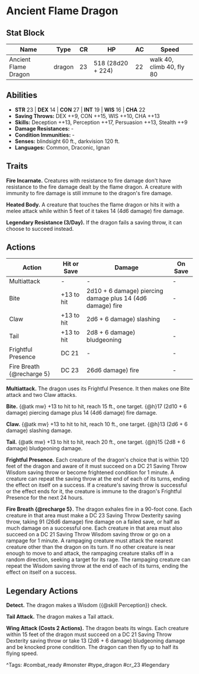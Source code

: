 # Ancient Flame Dragon

## Stat Block

| Name | Type | CR | HP | AC | Speed |
|------|------|----|----|----|-------|
| Ancient Flame Dragon | dragon | 23 | 518 (28d20 + 224) | 22 | walk 40, climb 40, fly 80 |

## Abilities

- **STR** 23 | **DEX** 14 | **CON** 27 | **INT** 19 | **WIS** 16 | **CHA** 22
- **Saving Throws:** DEX ++9, CON ++15, WIS ++10, CHA ++13  
- **Skills:** Deception ++13, Perception ++17, Persuasion ++13, Stealth ++9  
- **Damage Resistances:** -  
- **Condition Immunities:** -  
- **Senses:** blindsight 60 ft., darkvision 120 ft.  
- **Languages:** Common, Draconic, Ignan

## Traits

**Fire Incarnate.** Creatures with resistance to fire damage don't have resistance to the fire damage dealt by the flame dragon. A creature with immunity to fire damage is still immune to the dragon's fire damage.

**Heated Body.** A creature that touches the flame dragon or hits it with a melee attack while within 5 feet of it takes 14 (4d6 damage) fire damage.

**Legendary Resistance (3/Day).** If the dragon fails a saving throw, it can choose to succeed instead.


## Actions

| Action | Hit or Save | Damage | On Save |
|--------|--------------|--------|----------|
| Multiattack | - | - | - |
| Bite | +13 to hit | 2d10 + 6 damage) piercing damage plus 14 (4d6 damage) fire | - |
| Claw | +13 to hit | 2d6 + 6 damage) slashing | - |
| Tail | +13 to hit | 2d8 + 6 damage) bludgeoning | - |
| Frightful Presence | DC 21 | - | - |
| Fire Breath {@recharge 5} | DC 23 | 26d6 damage) fire | - |

**Multiattack.** The dragon uses its Frightful Presence. It then makes one Bite attack and two Claw attacks.

**Bite.** {@atk mw} +13 to hit to hit, reach 15 ft., one target. {@h}17 (2d10 + 6 damage) piercing damage plus 14 (4d6 damage) fire damage.

**Claw.** {@atk mw} +13 to hit to hit, reach 10 ft., one target. {@h}13 (2d6 + 6 damage) slashing damage.

**Tail.** {@atk mw} +13 to hit to hit, reach 20 ft., one target. {@h}15 (2d8 + 6 damage) bludgeoning damage.

**Frightful Presence.** Each creature of the dragon's choice that is within 120 feet of the dragon and aware of it must succeed on a DC 21 Saving Throw Wisdom saving throw or become frightened condition for 1 minute. A creature can repeat the saving throw at the end of each of its turns, ending the effect on itself on a success. If a creature's saving throw is successful or the effect ends for it, the creature is immune to the dragon's Frightful Presence for the next 24 hours.

**Fire Breath {@recharge 5}.** The dragon exhales fire in a 90-foot cone. Each creature in that area must make a DC 23 Saving Throw Dexterity saving throw, taking 91 (26d6 damage) fire damage on a failed save, or half as much damage on a successful one. Each creature in that area must also succeed on a DC 21 Saving Throw Wisdom saving throw or go on a rampage for 1 minute. A rampaging creature must attack the nearest creature other than the dragon on its turn. If no other creature is near enough to move to and attack, the rampaging creature stalks off in a random direction, seeking a target for its rage. The rampaging creature can repeat the Wisdom saving throw at the end of each of its turns, ending the effect on itself on a success.

## Legendary Actions

**Detect.** The dragon makes a Wisdom ({@skill Perception}) check.

**Tail Attack.** The dragon makes a Tail attack.

**Wing Attack (Costs 2 Actions).** The dragon beats its wings. Each creature within 15 feet of the dragon must succeed on a DC 21 Saving Throw Dexterity saving throw or take 13 (2d6 + 6 damage) bludgeoning damage and be knocked prone condition. The dragon can then fly up to half its flying speed.



^Tags: #combat_ready #monster #type_dragon #cr_23 #legendary